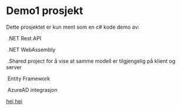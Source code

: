 # Demo1 prosjekt

Dette prosjektet er kun ment som en c# kode demo av: 

​	.NET Rest API 

​	.NET WebAssembly

​	.Shared project for å vise at samme modell er tilgjengelig på klient og server

​	Entity Framework

​	AzureAD integrasjon


[hei hei](".\Readme.md")


